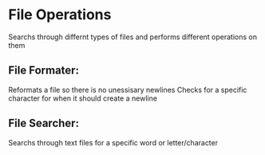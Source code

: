 # File Operations

Searchs through differnt types of files and performs different operations on them

## File Formater:
Reformats a file so there is no unessisary newlines
Checks for a specific character for when it should create a newline

## File Searcher: 
Searchs through text files for a specific word or letter/character
